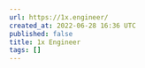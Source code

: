 ```yaml
---
url: https://1x.engineer/
created_at: 2022-06-28 16:36 UTC
published: false
title: 1x Engineer
tags: []
---
```



